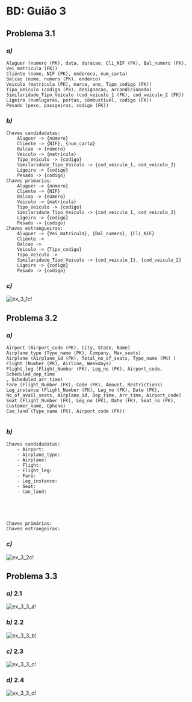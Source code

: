 # BD: Guião 3


## ​Problema 3.1
 
### *a)*

```
Aluguer (numero (PK), data, duracao, Cli_NIF (FK), Bal_numero (FK), Vei_matricula (FK))
Cliente (nome, NIF (PK), endereco, num_carta)
Balcao (nome, numero (PK), enderco)
Veiculo (matricula (PK), marca, ano, Tipo_codigo (FK))
Tipo_Veiculo (codigo (Pk), designacao, arcondicionado)
Similaridade_Tipo_Veiculo (cod_veiculo_1 (FK), cod_veiculo_2 (FK))
Ligeiro (numlugares, portas, combustivel, codigo (FK))
Pesado (peso, passgeiros, codigo (FK))

```


### *b)* 

```
Chaves candidadatas:
    Aluguer -> {número}
    Cliente -> {NIF}, {num_carta}
    Balcao -> {número}
    Veiculo -> {matrícula}
    Tipo_Veiculo -> {codigo}
    Similaridade_Tipo_Veiculo -> {cod_veiculo_1, cod_veiculo_2}
    Ligeiro -> {codigo}
    Pesado -> {codigo}
Chaves primarias:
    Aluguer -> {número}
    Cliente -> {NIF}
    Balcao -> {número}
    Veiculo -> {matrícula}
    Tipo_Veiculo -> {codigo}
    Similaridade_Tipo_Veiculo -> {cod_veiculo_1, cod_veiculo_2}
    Ligeiro -> {codigo}
    Pesado -> {codigo}
Chaves estrangueiras:
    Aluguer -> {Vei_matricula}, {Bal_numero}, {Cli_NIF}
    Cliente ->
    Balcao -> 
    Veiculo -> {Tipo_codigo}
    Tipo_Veiculo -> 
    Similaridade_Tipo_Veiculo -> {cod_veiculo_1}, {cod_veiculo_2}
    Ligeiro -> {codigo}
    Pesado -> {codigo}

```


### *c)* 

![ex_3_1c!](ex_3_1c.jpg "AnImage")


## ​Problema 3.2

### *a)*

```
Airport (Airport_code (PK), City, State, Name)
Airplane_type (Type_name (PK), Company, Max_seats)
Airplane (Airplane_id (PK), Total_no_of_seats, Type_name (PK) )
Flight (Number (PK), Airline, Weekdays)
Flight_leg (Flight_Number (FK), Leg_no (PK), Airport_code, Scheduled_dep_time
, Scheduled_arr_time)
Fare (Flight_Number (FK), Code (PK), Amount, Restrictions)
Leg_instance (Flight_Number (FK), Leg_no (FK), Date (PK), No_of_avail_seats, Airplane_id, Dep_time, Arr_time, Airport_code)
Seat (Flight_Number (FK), Leg_no (FK), Date (FK), Seat_no (PK), Customer_name, Cphone)
Can_land (Type_name (FK), Airport_code (FK))


```


### *b)* 

```
Chaves candidadatas:
    - Airport:
    - Airplane_type:
    - Airplane:
    - Flight:
    - Flight_leg:
    - Fare:
    - Leg_instance:
    - Seat:
    - Can_land:





Chaves primárias:
Chaves estrangeiras:

```


### *c)* 

![ex_3_2c!](ex_3_2c.jpg "AnImage")


## ​Problema 3.3


### *a)* 2.1

![ex_3_3_a!](ex_3_3a.jpg "AnImage")

### *b)* 2.2

![ex_3_3_b!](ex_3_3b.jpg "AnImage")

### *c)* 2.3

![ex_3_3_c!](ex_3_3c.jpg "AnImage")

### *d)* 2.4

![ex_3_3_d!](ex_3_3d.jpg "AnImage")